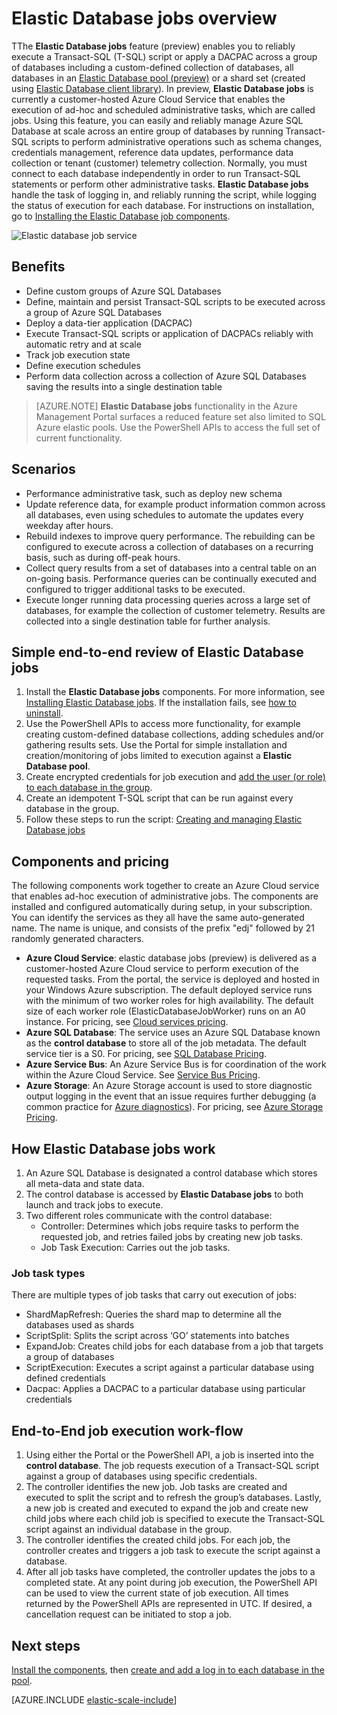 <properties 
	title="Elastic database jobs overview" 
	pageTitle="Elastic database jobs overview" 
	description="Illustrates the elastic database job service" 
	metaKeywords="azure sql database elastic databases" 
	services="sql-database" documentationCenter=""  
	manager="jeffreyg" 
	authors="sidneyh"/>

<tags
	ms.service="sql-database"
	ms.date="07/21/2015"
	wacn.date=""/>

# Elastic Database jobs overview

TThe **Elastic Database jobs** feature (preview) enables you to  reliably execute a Transact-SQL (T-SQL) script or apply a DACPAC across a group of databases including a custom-defined collection of databases, all databases in an [Elastic Database pool (preview)](/documentation/articles/sql-database-elastic-pool) or a shard set (created using [Elastic Database client library](/documentation/articles/sql-database-elastic-database-client-library)). In preview, **Elastic Database jobs** is currently a customer-hosted Azure Cloud Service that enables the execution of ad-hoc and scheduled administrative tasks, which are called jobs. Using this feature, you can easily and reliably manage Azure SQL Database at scale across an entire group of databases by running Transact-SQL scripts to perform administrative operations such as schema changes, credentials management, reference data updates, performance data collection or tenant (customer) telemetry collection. Normally, you must connect to each database independently in order to run Transact-SQL statements or perform other administrative tasks. **Elastic Database jobs** handle the task of logging in, and reliably running the script, while logging the status of execution for each database. For instructions on installation, go to [Installing the Elastic Database job components](/documentation/articles/sql-database-elastic-jobs-service-installation).

![Elastic database job service][1]

## Benefits
* Define custom groups of Azure SQL Databases
* Define, maintain and persist Transact-SQL scripts to be executed across a group of Azure SQL Databases 
* Deploy a data-tier application (DACPAC)
* Execute Transact-SQL scripts or application of DACPACs reliably with automatic retry and at scale
* Track job execution state
* Define execution schedules
* Perform data collection across a collection of Azure SQL Databases saving the results into a single destination table

> [AZURE.NOTE] **Elastic Database jobs** functionality in the Azure Management Portal surfaces a reduced feature set also limited to SQL Azure elastic pools. Use the PowerShell APIs to access the full set of current functionality.

## Scenarios

* Performance administrative task, such as deploy new schema
* Update reference data, for example product information common across all databases, even using schedules to automate the updates every weekday after hours.
* Rebuild indexes to improve query performance. The rebuilding can be configured to execute across a collection of databases on a recurring basis, such as during off-peak hours.
* Collect query results from a set of databases into a central table on an on-going basis. Performance queries can be continually executed and configured to trigger additional tasks to be executed.
* Execute longer running data processing queries across a large set of databases, for example the collection of customer telemetry. Results are collected into a single destination table for further analysis.

## Simple end-to-end review of Elastic Database jobs
1.	Install the **Elastic Database jobs** components. For more information, see [Installing Elastic Database jobs](/documentation/articles/sql-database-elastic-jobs-service-installation). If the installation fails, see [how to uninstall](/documentation/articles/sql-database-elastic-jobs-uninstall).
2.	Use the PowerShell APIs to access more functionality, for example creating custom-defined database collections, adding schedules and/or gathering results sets. Use the Portal for simple installation and creation/monitoring of jobs limited to execution against a **Elastic Database pool**. 
3.	Create encrypted credentials for job execution and [add the user (or role) to each database in the group](/documentation/articles/sql-database-elastic-jobs-add-logins-to-dbs).
4.	Create an idempotent T-SQL script that can be run against every database in the group.
5.	Follow these steps to run the script: [Creating and managing Elastic Database jobs](/documentation/articles/sql-database-elastic-jobs-create-and-manage) 

## Components and pricing 
The following components work together to create an Azure Cloud service that enables ad-hoc execution of administrative jobs. The components are installed and configured automatically during setup, in your subscription. You can identify the services as they all have the same auto-generated name. The name is unique, and consists of the prefix "edj" followed by 21 randomly generated characters.

* **Azure Cloud Service**: elastic database jobs (preview) is delivered as a customer-hosted Azure Cloud service to perform execution of the requested tasks. From the portal, the service is deployed and hosted in your Windows Azure subscription. The default deployed service runs with the minimum of two worker roles for high availability. The default size of each worker role (ElasticDatabaseJobWorker) runs on an A0 instance. For pricing, see [Cloud services pricing](/home/features/cloud-services/#price). 
* **Azure SQL Database**: The service uses an Azure SQL Database known as the **control database** to store all of the job metadata. The default service tier is a S0. For pricing, see [SQL Database Pricing](/home/features/sql-database/#price).
* **Azure Service Bus**: An Azure Service Bus is for coordination of the work within the Azure Cloud Service. See [Service Bus Pricing](/home/features/service-bus/#price).
* **Azure Storage**: An Azure Storage account is used to store diagnostic output logging in the event that an issue requires further debugging (a common practice for [Azure diagnostics](/documentation/articles/cloud-services-dotnet-diagnostics)). For pricing, see [Azure Storage Pricing](/home/features/storage/#price).

## How Elastic Database jobs work
1.	An Azure SQL Database is designated a control database which stores all meta-data and state data.
2.	The control database is accessed by  **Elastic Database jobs** to both launch and track jobs to execute.
3.	Two different roles communicate with the control database: 
	* Controller: Determines which jobs require tasks to perform the requested job, and retries failed jobs by creating new job tasks.
	* Job Task Execution: Carries out the job tasks.

### Job task types
There are multiple types of job tasks that carry out execution of jobs:

* ShardMapRefresh: Queries the shard map to determine all the databases used as shards
* ScriptSplit: Splits the script across ‘GO’ statements into batches
* ExpandJob: Creates child jobs for each database from a job that targets a group of databases
* ScriptExecution: Executes a script against a particular database using defined credentials
* Dacpac: Applies a DACPAC to a particular database using particular credentials

## End-to-End job execution work-flow
1.	Using either the Portal or the PowerShell API, a job is inserted into the  **control database**. The job requests execution of a Transact-SQL script against a group of databases using specific credentials.
2.	The controller identifies the new job. Job tasks are created and executed to split the script and to refresh the group’s databases. Lastly, a new job is created and executed to expand the job and create new child jobs where each child job is specified to execute the Transact-SQL script against an individual database in the group.
3.	The controller identifies the created child jobs. For each job, the controller creates and triggers a job task to execute the script against a database. 
4.	After all job tasks have completed, the controller updates the jobs to a completed state. 
At any point during job execution, the PowerShell API can be used to view the current state of job execution. All times returned by the PowerShell APIs are represented in UTC. If desired, a cancellation request can be initiated to stop a job. 

## Next steps
<!-- deleted by customization
[Install the components](/documentation/articles/sql-database-elastic-jobs-service-installation), then [create and add a log in to each database in the group of databases](/documentation/articles/sql-database-elastic-jobs-add-logins-to-dbs). To further understand job creation and management, see [creating and managing elastic database jobs](/documentation/articles/sql-database-elastic-jobs-create-and-manage).
-->
<!-- keep by customization: begin -->
[Install the components](/documentation/articles/sql-database-elastic-jobs-service-installation), then [create and add a log in to each database in the pool](/documentation/articles/sql-database-elastic-jobs-add-logins-to-dbs).
<!-- keep by customization: end -->

[AZURE.INCLUDE [elastic-scale-include](../includes/elastic-scale-include.md)]

<!--Image references-->
[1]: ./media/sql-database-elastic-jobs-overview/elastic-jobs.png
<!--anchors-->

 